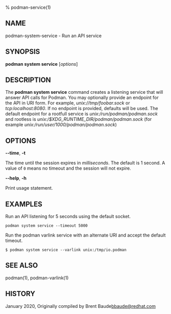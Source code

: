% podman-service(1)

## NAME
podman\-system\-service - Run an API service

## SYNOPSIS
**podman system service** [*options*]

## DESCRIPTION
The **podman system service** command creates a listening service that will answer API calls for Podman.  You may
optionally provide an endpoint for the API in URI form.  For example, *unix://tmp/foobar.sock* or *tcp:localhost:8080*.
If no endpoint is provided, defaults will be used.  The default endpoint for a rootfull
service is *unix:/run/podman/podman.sock* and rootless is *unix:/$XDG_RUNTIME_DIR/podman/podman.sock* (for
example *unix:/run/user/1000/podman/podman.sock*)

## OPTIONS

**--time**, **-t**

The time until the session expires in _milliseconds_. The default is 1
second. A value of `0` means no timeout and the session will not expire.

**--help**, **-h**

Print usage statement.

## EXAMPLES

Run an API listening for 5 seconds using the default socket.
```
podman system service --timeout 5000
```

Run the podman varlink service with an alternate URI and accept the default timeout.
```
$ podman system service --varlink unix:/tmp/io.podman
```

## SEE ALSO
podman(1), podman-varlink(1)

## HISTORY
January 2020, Originally compiled by Brent Baude<bbaude@redhat.com>
